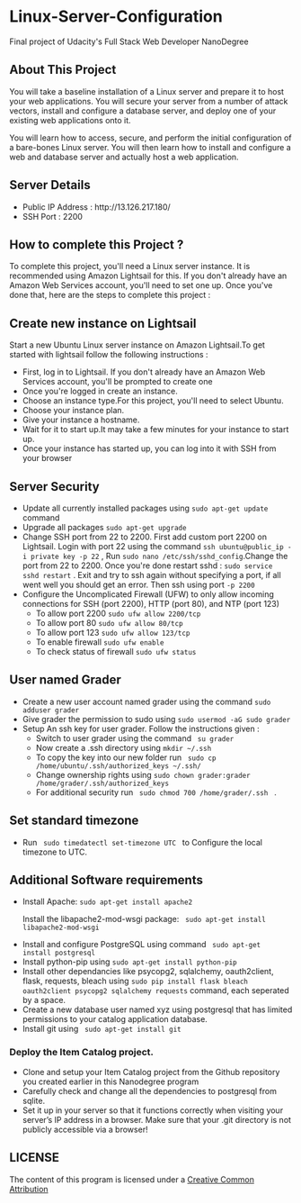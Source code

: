 # Linux-Server-Configuration
Final project of Udacity's Full Stack Web Developer NanoDegree

## About This Project 
You will take a baseline installation of a Linux server and prepare it to host your web applications. You will secure your server from a number of attack vectors, install and configure a database server, and deploy one of your existing web applications onto it.

You will learn how to access, secure, and perform the initial configuration of a bare-bones Linux server. You will then learn how to install and configure a web and database server and actually host a web application.

## Server Details 
<ul>
<li> Public IP Address : http://13.126.217.180/ </li>
<li> SSH Port : 2200 </li>
</ul>

## How to complete this Project ?

To complete this project, you'll need a Linux server instance. It is recommended using Amazon Lightsail for this. If you don't already have an Amazon Web Services account, you'll need to set one up. Once you've done that, here are the steps to complete this project :


## Create new instance on Lightsail

Start a new Ubuntu Linux server instance on Amazon Lightsail.To get started with lightsail follow the following instructions :
<ul>
<li> First, log in to Lightsail. If you don't already have an Amazon Web Services account, you'll be prompted to create one</li>
<li> Once you're logged in create an instance. </li>
<li> Choose an instance type.For this project, you'll need to select Ubuntu.</li>
<li> Choose your instance plan.</li>
<li> Give your instance a hostname. </li>
<li> Wait for it to start up.It may take a few minutes for your instance to start up.</li>
<li> Once your instance has started up, you can log into it with SSH from your browser </li>
</ul>


## Server Security

<ul>
<li>Update all currently installed packages using 
<code>sudo apt-get update</code> command</li>

<li>Upgrade all packages
<code>sudo apt-get upgrade</code></li>

<li>Change SSH port from 22 to 2200. First add custom port 2200 on Lightsail. Login with port 22 using the command <code>ssh ubuntu@public_ip -i private key -p 22</code> , Run <code>sudo nano /etc/ssh/sshd_config</code>.Change the port from 22 to 2200. Once you're done restart sshd : <code>sudo service sshd restart</code> . Exit and try to ssh again without specifying a port, if all went well you should get an error. Then ssh using port <code>-p 2200</code></li>

<li> Configure the Uncomplicated Firewall (UFW) to only allow incoming connections for SSH (port 2200), HTTP (port 80), and NTP (port 123)
<ul>
<li>To allow port 2200 <code>sudo ufw allow 2200/tcp</code></li>
<li>To allow port 80 <code>sudo ufw allow 80/tcp</code></li>
<li>To allow port 123 <code>sudo ufw allow 123/tcp</code></li>
<li>To enable firewall <code>sudo ufw enable</code></li>
<li>To check status of firewall <code>sudo ufw status</code></li>
</ul>
</li>
</ul>


## User named Grader

<ul>
<li> Create a new user account named grader using the command <code>sudo adduser grader</code></li>
<li>  Give grader the permission to sudo using <code>sudo usermod -aG sudo grader</code></li>
<li> Setup An ssh key for user grader. Follow the instructions given :
<ul>
<li> Switch to user grader using the command <code> su grader </code></li>
<li> Now create a .ssh directory using <code>mkdir ~/.ssh</code> </li>
<li> To copy the key into our new folder run <code> sudo cp /home/ubuntu/.ssh/authorized_keys ~/.ssh/ </code> </li>
<li> Change ownership rights using <code>sudo chown grader:grader /home/grader/.ssh/authorized_keys</code></li>
<li> For additional security run <code> sudo chmod 700 /home/grader/.ssh </code> . </li>
</ul></ul>


## Set standard timezone 
<ul>
<li> Run <code> sudo timedatectl set-timezone UTC </code> to Configure the local timezone to UTC.</li>
</ul>

## Additional Software requirements
<ul>
<li>Install Apache:
<code>sudo apt-get install apache2</code>

Install the libapache2-mod-wsgi package:
<code> sudo apt-get install libapache2-mod-wsgi </code>
</li>

<li> Install and configure PostgreSQL using command <code> sudo apt-get install postgresql </code></li>
<li>Install python-pip using <code>sudo apt-get install python-pip</code></li>
<li> Install other dependancies like psycopg2, sqlalchemy, oauth2client, flask, requests, bleach using <code>sudo pip install flask bleach oauth2client psycopg2 sqlalchemy requests</code> command, each seperated by a space.</li>
<li> Create a new database user named xyz using postgresql that has limited permissions to your catalog application database. </li>
<li> Install git using <code> sudo apt-get install git </code>
</ul>

### Deploy the Item Catalog project.
<ul>
<li> Clone and setup your Item Catalog project from the Github repository you created earlier in this Nanodegree program </li>
<li> Carefully check and change all the dependencies to postgresql from sqlite.
<li> Set it up in your server so that it functions correctly when visiting your server’s IP address in a browser. Make sure that your .git directory is not publicly accessible via a browser! </li>

</ul>

## LICENSE

The content of this program is licensed under a <a href="https://creativecommons.org/licenses/by/2.0/">Creative Common Attribution</a>
